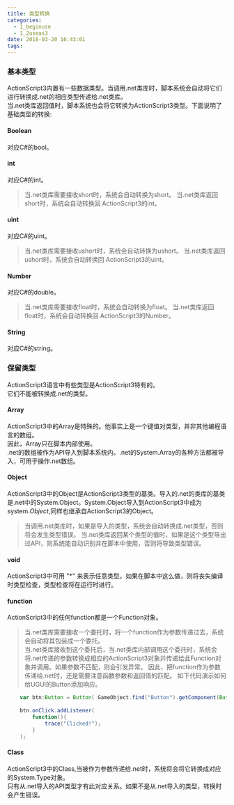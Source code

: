```yaml
---
title: 类型转换
categories:
  - 1_beginuse
  - 1_2useas3
date: 2018-03-20 16:43:01
tags:
---
```

### 基本类型 ###

ActionScript3内置有一些数据类型。当调用.net类库时，脚本系统会自动将它们进行转换成.net的相应类型传递给.net类库。  
当.net类库返回值时，脚本系统也会将它转换为ActionScript3类型。下面说明了基础类型的转换:
#### Boolean ####
对应C#的bool。

#### int ####
对应C#的int。
> 当.net类库需要接收short时，系统会自动转换为short。
> 当.net类库返回short时，系统会自动转换回 ActionScript3的int。


#### uint ####
对应C#的uint。
> 当.net类库需要接收ushort时，系统会自动转换为ushort。
> 当.net类库返回ushort时，系统会自动转换回 ActionScript3的uint。


#### Number ####
对应C#的double。
> 当.net类库需要接收float时，系统会自动转换为float。
> 当.net类库返回float时，系统会自动转换回 ActionScript3的Number。

#### String ####
对应C#的string。

### 保留类型 ###
ActionScript3语言中有些类型是ActionScript3特有的。  
它们不能被转换成.net的类型。

#### Array ####
ActionScript3中的Array是特殊的。他事实上是一个键值对类型，并非其他编程语言的数组。  
因此，Array只在脚本内部使用。  
.net的数组被作为API导入到脚本系统内。.net的System.Array的各种方法都被导入，可用于操作.net数组。

#### Object ####
ActionScript3中的Object是ActionScript3类型的基类。导入的.net的类库的基类是.net中的System.Object。System.Object导入到ActionScript3中成为 system._Object_,同样也继承自ActionScript3的Object。  
> 当调用.net类库时，如果是导入的类型，系统会自动转换成.net类型，否则将会发生类型错误。
> 当.net类库返回某个类型的值时，如果是这个类型导出过API，则系统能自动识别并在脚本中使用，否则将导致类型错误。

#### void ####
ActionScript3中可用 "*" 来表示任意类型。如果在脚本中这么做，则将丧失编译时类型检查，类型检查将在运行时进行。

#### function ####
ActionScript3中的任何function都是一个Function对象。
> 当.net类库需要接收一个委托时，将一个function作为参数传递过去，系统会自动将其包装成一个委托。  
> 当.net类库接收到这个委托后，当.net类库内部调用这个委托时，系统会将.net传递的参数转换成相应的ActionScript3对象并传递给此Function对象并调用。如果参数不匹配，则会引发异常。
> 因此，把function作为参数传递给.net时，还是需要注意函数参数和返回值的匹配。
> 如下代码演示如何给UGUI的Button添加响应。 

````actionscript
	var btn:Button = Button( GameObject.find("Button").getComponent(Button));	
			
	btn.onClick.addListener(			
		function(){
			trace("Clicked!");
		}			
	);
````
#### Class ####
ActionScript3中的Class,当被作为参数传递给.net时，系统将会将它转换成对应的System.Type对象。  
只有从.net导入的API类型才有此对应关系。如果不是从.net导入的类型，转换时会产生错误。
